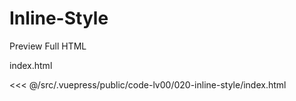 # Inline-Style

<StaticLink :href="$withBase('/code-lv00/020-inline-style/index.html')">Preview Full HTML</StaticLink>

index.html

<<< @/src/.vuepress/public/code-lv00/020-inline-style/index.html